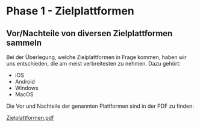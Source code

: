 # Phase 1 - Zielplattformen

## Vor/Nachteile von diversen Zielplattformen sammeln

Bei der Überlegung, welche Zielplattformen in Frage kommen, haben wir uns entschieden, die am meist verbreitesten zu nehmen.
Dazu gehört:

* iOS
* Android
* Windows
* MacOS

Die Vor und Nachteile der genannten Plattformen sind in der PDF zu finden:

[Zielplattformen.pdf](plattformen.pdf)
